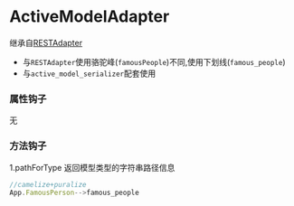 # ActiveModelAdapter
继承自[RESTAdapter](https://github.com/innobricks/docs/tree/master/ember_data/RESTAdapter.md)
* 与`RESTAdapter`使用骆驼峰(`famousPeople`)不同,使用下划线(`famous_people`)
* 与`active_model_serializer`配套使用


### 属性钩子
无

### 方法钩子
1.pathForType 返回模型类型的字符串路径信息
```javascript
//camelize+puralize
App.FamousPerson-->famous_people
```